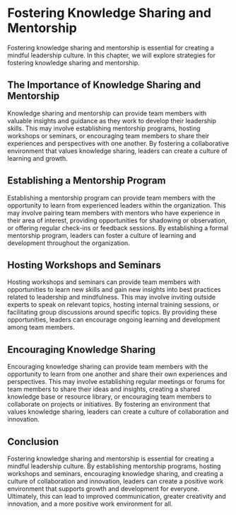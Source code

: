 Fostering Knowledge Sharing and Mentorship
============================================================================================

Fostering knowledge sharing and mentorship is essential for creating a mindful leadership culture. In this chapter, we will explore strategies for fostering knowledge sharing and mentorship.

The Importance of Knowledge Sharing and Mentorship
--------------------------------------------------

Knowledge sharing and mentorship can provide team members with valuable insights and guidance as they work to develop their leadership skills. This may involve establishing mentorship programs, hosting workshops or seminars, or encouraging team members to share their experiences and perspectives with one another. By fostering a collaborative environment that values knowledge sharing, leaders can create a culture of learning and growth.

Establishing a Mentorship Program
---------------------------------

Establishing a mentorship program can provide team members with the opportunity to learn from experienced leaders within the organization. This may involve pairing team members with mentors who have experience in their area of interest, providing opportunities for shadowing or observation, or offering regular check-ins or feedback sessions. By establishing a formal mentorship program, leaders can foster a culture of learning and development throughout the organization.

Hosting Workshops and Seminars
------------------------------

Hosting workshops and seminars can provide team members with opportunities to learn new skills and gain new insights into best practices related to leadership and mindfulness. This may involve inviting outside experts to speak on relevant topics, hosting internal training sessions, or facilitating group discussions around specific topics. By providing these opportunities, leaders can encourage ongoing learning and development among team members.

Encouraging Knowledge Sharing
-----------------------------

Encouraging knowledge sharing can provide team members with the opportunity to learn from one another and share their own experiences and perspectives. This may involve establishing regular meetings or forums for team members to share their ideas and insights, creating a shared knowledge base or resource library, or encouraging team members to collaborate on projects or initiatives. By fostering an environment that values knowledge sharing, leaders can create a culture of collaboration and innovation.

Conclusion
----------

Fostering knowledge sharing and mentorship is essential for creating a mindful leadership culture. By establishing mentorship programs, hosting workshops and seminars, encouraging knowledge sharing, and creating a culture of collaboration and innovation, leaders can create a positive work environment that supports growth and development for everyone. Ultimately, this can lead to improved communication, greater creativity and innovation, and a more positive work environment for all.
